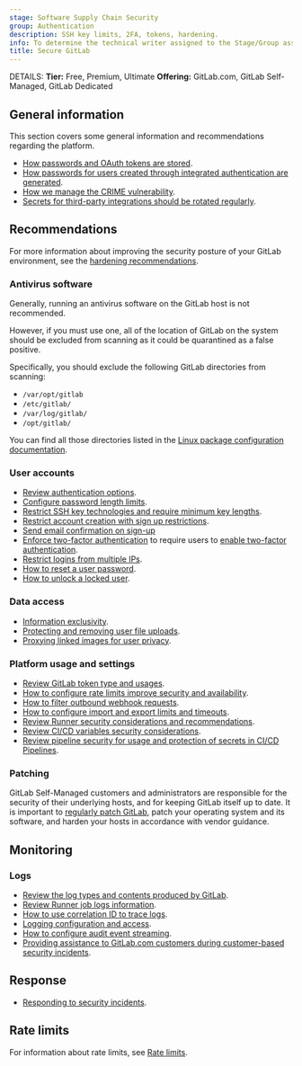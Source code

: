 ```yaml
---
stage: Software Supply Chain Security
group: Authentication
description: SSH key limits, 2FA, tokens, hardening.
info: To determine the technical writer assigned to the Stage/Group associated with this page, see https://handbook.gitlab.com/handbook/product/ux/technical-writing/#assignments
title: Secure GitLab
---
```


DETAILS:
**Tier:** Free, Premium, Ultimate
**Offering:** GitLab.com, GitLab Self-Managed, GitLab Dedicated

## General information

This section covers some general information and recommendations regarding the platform.

- [How passwords and OAuth tokens are stored](password_storage.md).
- [How passwords for users created through integrated authentication are generated](passwords_for_integrated_authentication_methods.md).
- [How we manage the CRIME vulnerability](crime_vulnerability.md).
- [Secrets for third-party integrations should be rotated regularly](rotate_integrations_secrets.md).

## Recommendations

For more information about improving the security posture of your GitLab environment, see the [hardening recommendations](hardening.md).

### Antivirus software

Generally, running an antivirus software on the GitLab host is not recommended.

However, if you must use one, all of the location of GitLab on the system should be excluded from scanning as it could be quarantined as a false positive.

Specifically, you should exclude the following GitLab directories from scanning:

- `/var/opt/gitlab`
- `/etc/gitlab/`
- `/var/log/gitlab/`
- `/opt/gitlab/`

You can find all those directories listed in the [Linux package configuration documentation](https://docs.gitlab.com/omnibus/settings/configuration.html).

### User accounts

- [Review authentication options](../administration/auth/index.md).
- [Configure password length limits](password_length_limits.md).
- [Restrict SSH key technologies and require minimum key lengths](ssh_keys_restrictions.md).
- [Restrict account creation with sign up restrictions](../administration/settings/sign_up_restrictions.md).
- [Send email confirmation on sign-up](user_email_confirmation.md)
- [Enforce two-factor authentication](two_factor_authentication.md) to require users to [enable two-factor authentication](../user/profile/account/two_factor_authentication.md).
- [Restrict logins from multiple IPs](../administration/reporting/ip_addr_restrictions.md).
- [How to reset a user password](reset_user_password.md).
- [How to unlock a locked user](unlock_user.md).

### Data access

- [Information exclusivity](information_exclusivity.md).
- [Protecting and removing user file uploads](user_file_uploads.md).
- [Proxying linked images for user privacy](asset_proxy.md).

### Platform usage and settings

- [Review GitLab token type and usages](tokens/_index.md).
- [How to configure rate limits improve security and availability](rate_limits.md).
- [How to filter outbound webhook requests](webhooks.md).
- [How to configure import and export limits and timeouts](../administration/settings/import_and_export_settings.md).
- [Review Runner security considerations and recommendations](https://docs.gitlab.com/runner/security/).
- [Review CI/CD variables security considerations](../ci/variables/index.md#cicd-variable-security).
- [Review pipeline security for usage and protection of secrets in CI/CD Pipelines](../ci/pipelines/pipeline_security.md).

### Patching

GitLab Self-Managed customers and administrators are responsible for the security of their underlying hosts, and for keeping GitLab itself up to date. It is important to [regularly patch GitLab](../policy/maintenance.md), patch your operating system and its software, and harden your hosts in accordance with vendor guidance.

## Monitoring

### Logs

- [Review the log types and contents produced by GitLab](../administration/logs/index.md).
- [Review Runner job logs information](../administration/cicd/job_logs.md).
- [How to use correlation ID to trace logs](../administration/logs/tracing_correlation_id.md).
- [Logging configuration and access](https://docs.gitlab.com/omnibus/settings/logs.html).
- [How to configure audit event streaming](../administration/audit_event_streaming/index.md).
- [Providing assistance to GitLab.com customers during customer-based security incidents](https://handbook.gitlab.com/handbook/security/customer-requests/#conditions-and-requirements).

## Response

- [Responding to security incidents](responding_to_security_incidents.md).

## Rate limits

For information about rate limits, see [Rate limits](rate_limits.md).
